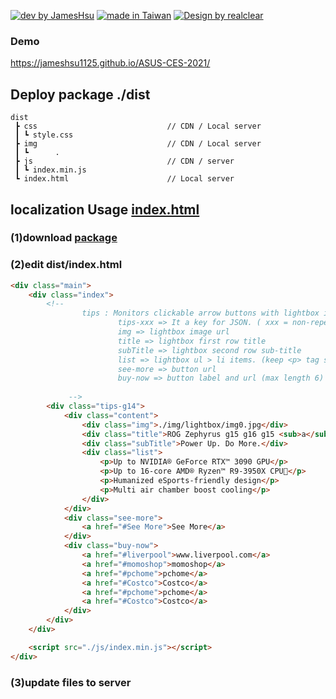 [![dev by JamesHsu](https://img.shields.io/badge/Dev%20by-Jameshsu1125-green)](https://github.com/jameshsu1125/) [![made in Taiwan](https://img.shields.io/badge/Made%20in-Taiwan-orange)](https://github.com/jameshsu1125/) [![Design by realclear](https://img.shields.io/badge/Design%20by-瑞采數位科技-yellow)](http://realclear.com.tw/)

### Demo
https://jameshsu1125.github.io/ASUS-CES-2021/

## Deploy package ./dist 

```
dist
 ┣ css                             // CDN / Local server
 ┃ ┗ style.css
 ┣ img                             // CDN / Local server
 ┃ ┗      .
 ┣ js                              // CDN / server
 ┃ ┗ index.min.js
 ┗ index.html                      // Local server
```

## localization Usage [index.html](https://github.com/jameshsu1125/ASUS-CES-2021/blob/main/dist/index.html)

### (1)download [package](https://github.com/jameshsu1125/ASUS-CES-2021/archive/main.zip)

### (2)edit dist/index.html

```html
<div class="main">
	<div class="index">
		<!-- 
				tips : Monitors clickable arrow buttons with lightbox infomation
						tips-xxx => It a key for JSON. ( xxx = non-repeating key name )
						img => lightbox image url
						title => lightbox first row title
						subTitle => lightbox second row sub-title
						list => lightbox ul > li items. (keep <p> tag stay.)
						see-more => button url
						buy-now => button label and url (max length 6)
					
			 -->
		<div class="tips-g14">
			<div class="content">
				<div class="img">./img/lightbox/img0.jpg</div>
				<div class="title">ROG Zephyrus g15 g16 g15 <sub>a</sub><sup>b</sup></div>
				<div class="subTitle">Power Up. Do More.</div>
				<div class="list">
					<p>Up to NVIDIA® GeForce RTX™ 3090 GPU</p>
					<p>Up to 16-core AMD® Ryzen™ R9-3950X CPU</p>
					<p>Humanized eSports-friendly design</p>
					<p>Multi air chamber boost cooling</p>
				</div>
			</div>
			<div class="see-more">
				<a href="#See More">See More</a>
			</div>
			<div class="buy-now">
				<a href="#liverpool">www.liverpool.com</a>
				<a href="#momoshop">momoshop</a>
				<a href="#pchome">pchome</a>
				<a href="#Costco">Costco</a>
				<a href="#pchome">pchome</a>
				<a href="#Costco">Costco</a>
			</div>
		</div>
	</div>

	<script src="./js/index.min.js"></script>
</div>
```

### (3)update files to server
